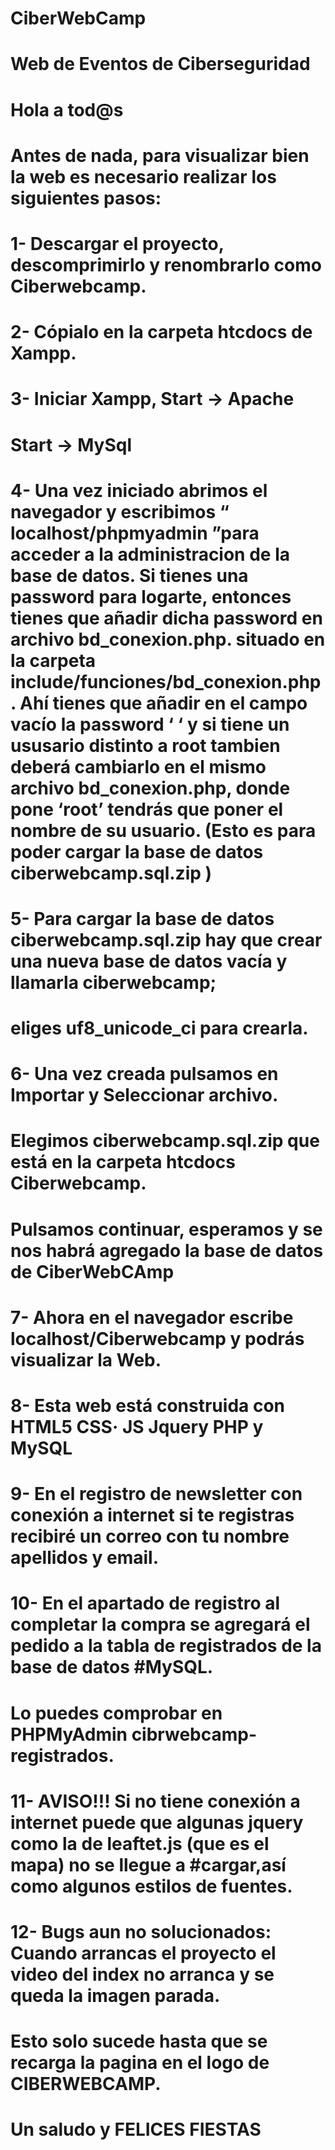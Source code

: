 #                                                        CiberWebCamp
#                                             Web de Eventos de Ciberseguridad
#                                                        Hola a tod@s
#
#                       Antes de nada, para visualizar bien la web es necesario realizar los siguientes pasos:
#
# 1- Descargar el proyecto, descomprimirlo y  renombrarlo como Ciberwebcamp.
#
# 2- Cópialo en la carpeta htcdocs de Xampp.
# 
# 3- Iniciar Xampp,    Start → Apache 
#                      Start → MySql
# 4- Una vez iniciado abrimos el navegador y escribimos “ localhost/phpmyadmin ”para acceder a la administracion de la base de datos. Si tienes una password para logarte, entonces tienes que añadir dicha password  en  archivo bd_conexion.php. situado en la carpeta include/funciones/bd_conexion.php. Ahí tienes que añadir en el campo vacío la password ‘ ‘ y si tiene un ususario distinto a root tambien deberá cambiarlo en el mismo archivo bd_conexion.php, donde pone ‘root’ tendrás que poner el nombre de su usuario. (Esto es para poder cargar la base de datos ciberwebcamp.sql.zip )
# 5- Para cargar la base de datos ciberwebcamp.sql.zip hay que crear una nueva base de datos vacía y llamarla ciberwebcamp; 
#    eliges uf8_unicode_ci para crearla. 
# 
# 6- Una vez creada pulsamos en Importar y Seleccionar archivo.
#    Elegimos ciberwebcamp.sql.zip que está en la carpeta  htcdocs Ciberwebcamp. 
#    Pulsamos continuar, esperamos y se nos habrá agregado la base de datos de CiberWebCAmp
# 
# 7- Ahora en el navegador escribe localhost/Ciberwebcamp y podrás visualizar la Web.
# 
# 8- Esta web está construida con HTML5 CSS· JS  Jquery  PHP y MySQL
# 
# 9- En el registro de newsletter con conexión a internet si te registras recibiré un correo con tu nombre apellidos y email.
#
# 10- En el apartado de registro al completar la compra se agregará el pedido a la tabla de registrados de la base de datos #MySQL. 
#     Lo puedes comprobar en PHPMyAdmin cibrwebcamp-registrados.
# 
# 11- AVISO!!! Si no tiene conexión a internet puede que algunas jquery como la de leaftet.js (que es el mapa) no se llegue a #cargar,así como algunos estilos de fuentes.
#
# 12- Bugs aun no solucionados: Cuando arrancas el proyecto el video del index no arranca y se queda la imagen parada.
#                               Esto solo sucede hasta que se recarga la pagina en el logo de CIBERWEBCAMP.
# 
# Un saludo y FELICES FIESTAS 
#
# 
